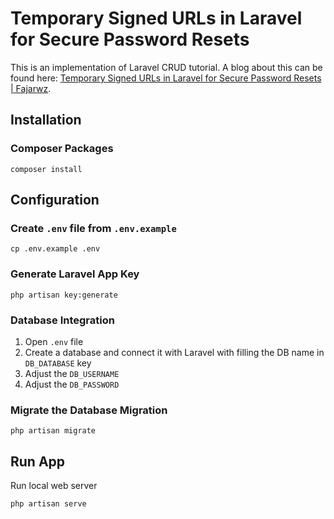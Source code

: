 # Temporary Signed URLs in Laravel for Secure Password Resets
This is an implementation of Laravel CRUD tutorial. A blog about this can be found here: [Temporary Signed URLs in Laravel for Secure Password Resets | Fajarwz](https://fajarwz.com/blog/temporary-signed-urls-in-laravel-for-secure-password-resets/).

## Installation

### Composer Packages 
```
composer install
```

## Configuration

### Create `.env` file from `.env.example`
```
cp .env.example .env
```

### Generate Laravel App Key
```
php artisan key:generate
```

### Database Integration
1. Open `.env` file
2. Create a database and connect it with Laravel with filling the DB name in `DB_DATABASE` key
3. Adjust the `DB_USERNAME`
4. Adjust the `DB_PASSWORD`

### Migrate the Database Migration
```
php artisan migrate
```

## Run App
Run local web server
```
php artisan serve
```
